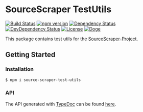 # SourceScraper TestUtils

[![Build Status](https://travis-ci.org/OpenByteDev/SourceScraper.svg?branch=master)](https://travis-ci.org/OpenByteDev/SourceScraper)
[![npm version](https://badge.fury.io/js/source-scraper-test-utils.svg)](https://www.npmjs.com/package/source-scraper-test-utils)
[![Dependency Status](https://david-dm.org/OpenByteDev/SourceScraper/status.svg?path=packages%2Fsource-scraper-test-utils)](https://david-dm.org/OpenByteDev/SourceScraper?path=packages%2Fsource-scraper-test-utils)
[![DevDependency Status](https://david-dm.org/OpenByteDev/SourceScraper/dev-status.svg?path=packages%2Fsource-scraper-test-utils)](https://david-dm.org/OpenByteDev/SourceScraper?path=packages%2Fsource-scraper-test-utils&type=dev)
[![License](https://img.shields.io/github/license/mashape/apistatus.svg)](https://opensource.org/licenses/MIT)
[![Doge](https://img.shields.io/badge/doge-wow-yellow.svg)]()


This package contains test utils for the [SourceScraper-Project](https://github.com/OpenByteDev/SourceScraper).


## Getting Started
### Installation
```bash
$ npm i source-scraper-test-utils
```


### API
The API generated with [TypeDoc](http://typedoc.org/) can be found [here](https://openbytedev.github.io/SourceScraper/packages/source-scraper-test-utils/docs/).
